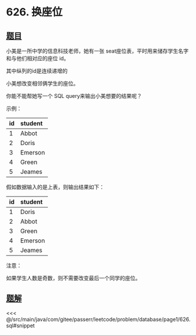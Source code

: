 # 626. 换座位
## [题目](https://leetcode.cn/problems/exchange-seats/)

小美是一所中学的信息科技老师，她有一张 seat座位表，平时用来储存学生名字和与他们相对应的座位 id。

其中纵列的id是连续递增的

小美想改变相邻俩学生的座位。

你能不能帮她写一个 SQL query来输出小美想要的结果呢？

示例：

| id  | student |
|:----|:--------|
| 1   | Abbot   |
| 2   | Doris   |
| 3   | Emerson |
| 4   | Green   |
| 5   | Jeames  |

假如数据输入的是上表，则输出结果如下：

| id  | student |
|:----|:--------|
| 1   | Doris   |
| 2   | Abbot   |
| 3   | Green   |
| 4   | Emerson |
| 5   | Jeames  |

注意：

如果学生人数是奇数，则不需要改变最后一个同学的座位。


## [题解](https://github.com/PasseRR/JavaLeetCode/blob/master/src/main/java/com/gitee/passerr/leetcode/problem/database/page1/626.sql)

<<< @/src/main/java/com/gitee/passerr/leetcode/problem/database/page1/626.sql#snippet
